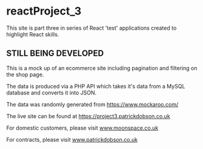 # reactProject_3

This site is part three in series of React 'test' applications created to highlight React skills.

## STILL BEING DEVELOPED ##

This is a mock up of an ecommerce site including pagination and filtering on the shop page.

The data is produced via a PHP API which takes it's data from a MySQL database and converts it into JSON.

The data was randomly generated from https://www.mockaroo.com/

The live site can be found at https://project3.patrickdobson.co.uk

For domestic customers, please visit www.moonspace.co.uk

For contracts, please visit www.patrickdobson.co.uk
